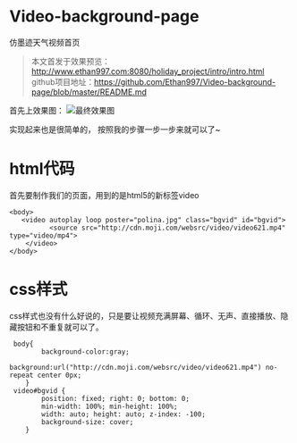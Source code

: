 # Video-background-page
仿墨迹天气视频首页
> 本文首发于效果预览：http://www.ethan997.com:8080/holiday_project/intro/intro.html<br/>
> github项目地址：https://github.com/Ethan997/Video-background-page/blob/master/README.md
> 

首先上效果图：
![最终效果图](http://upload-images.jianshu.io/upload_images/6089846-bcb7d0951503c5d4.gif?imageMogr2/auto-orient/strip)
>

实现起来也是很简单的， 按照我的步骤一步一步来就可以了~
# html代码
首先要制作我们的页面，用到的是html5的新标签video
```
<body>
   <video autoplay loop poster="polina.jpg" class="bgvid" id="bgvid">
          <source src="http://cdn.moji.com/websrc/video/video621.mp4" type="video/mp4">
    </video>
</body>
```
# css样式
css样式也没有什么好说的，只是要让视频充满屏幕、循环、无声、直接播放、隐藏按钮和不重复就可以了。
```
 body{
        background-color:gray;
        background:url("http://cdn.moji.com/websrc/video/video621.mp4") no-repeat center 0px;
    }
 video#bgvid {
        position: fixed; right: 0; bottom: 0;
        min-width: 100%; min-height: 100%;
        width: auto; height: auto; z-index: -100;
        background-size: cover;
    }	
```
